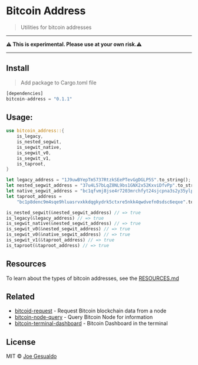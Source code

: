
# Bitcoin Address
> Utilities for bitcoin addresses

---

**⚠️ This is experimental. Please use at your own risk.⚠️**

---

## Install
> Add package to Cargo.toml file
```rust
[dependencies]
bitcoin-address = "0.1.1"
```

## Usage:
```rust
use bitcoin_address::{
    is_legacy,
    is_nested_segwit,
    is_segwit_native,
    is_segwit_v0,
    is_segwit_v1,
    is_taproot,
}

let legacy_address = "1J9uwBYepTm5737RtzkSEePTevGgDGLP5S".to_string();
let nested_segwit_address = "37u4L57bLqZ8NL9bs1GNX2x52KxviDfvPp".to_string();
let native_segwit_address = "bc1qfvmj8jse4r7203mrchfyt24sjcpna3s2y35ylp".to_string();
let taproot_address =
    "bc1p8denc9m4sqe9hluasrvxkkdqgkydrk5ctxre5nkk4qwdvefn0sdsc6eqxe".to_string();

is_nested_segwit(&nested_segwit_address) // => true
is_legacy(&legacy_address) // => true
is_segwit_native(&nested_segwit_address) // => true
is_segwit_v0(&nested_segwit_address) // => true
is_segwit_v0(&native_segwit_address) // => true
is_segwit_v1(&taproot_address) // => true
is_taproot(&taproot_address) // => true
```
## Resources
To learn about the types of bitcoin addresses, see the [RESOURCES.md](./RESOURCES.md)

## Related
- [bitcoid-request](https://github.com/joegesualdo/bitcoind-request) - Request Bitcoin blockchain data from a node
- [bitcoin-node-query](https://github.com/joegesualdo/bitcoin-node-query) - Query Bitcoin Node for information
- [bitcoin-terminal-dashboard](https://github.com/joegesualdo/bitcoin-terminal-dashboard) - Bitcoin Dashboard in the terminal

## License
MIT © [Joe Gesualdo]()
 

